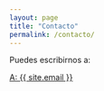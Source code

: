 ```yaml
---
layout: page
title: "Contacto"
permalink: /contacto/
---
```


Puedes escribirnos a:

<a href="mailto:{{ site.email }}">A: {{ site.email }}</a>
